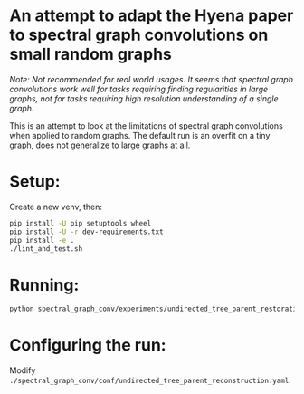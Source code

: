 # An attempt to adapt the Hyena paper to spectral graph convolutions on small random graphs

_Note: Not recommended for real world usages. It seems that spectral graph convolutions work well for 
tasks requiring finding regularities in large graphs, not for tasks requiring high 
resolution understanding of a single graph._

This is an attempt to look at the limitations of spectral graph convolutions when applied to random graphs.
The default run is an overfit on a tiny graph, does not generalize to large graphs at all.

# Setup:
Create a new venv, then:
```bash
pip install -U pip setuptools wheel
pip install -U -r dev-requirements.txt
pip install -e .
./lint_and_test.sh
```

# Running:
```bash
python spectral_graph_conv/experiments/undirected_tree_parent_restoration.py 
```

# Configuring the run:
Modify `./spectral_graph_conv/conf/undirected_tree_parent_reconstruction.yaml`.

